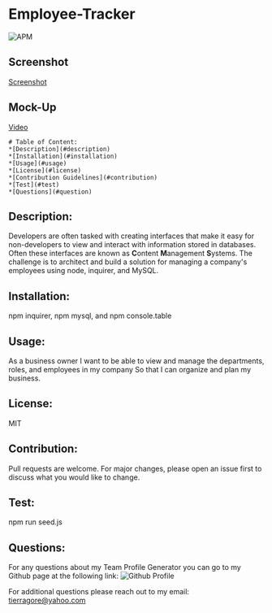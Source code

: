 # Employee-Tracker


![APM](https://img.shields.io/apm/l/open)

## Screenshot


[Screenshot](./schema.png)


## Mock-Up
[Video](https://drive.google.com/file/d/1o0fKHqqxdNf531AJW_9SMIExZeGzPvBT/view)
    
    # Table of Content: 
    *[Description](#description)
    *[Installation](#installation)
    *[Usage](#usage)
    *[License](#license)
    *[Contribution Guidelines](#contribution)
    *[Test](#test)
    *[Questions](#question)
    
## Description: 
Developers are often tasked with creating interfaces that make it easy for non-developers to view and interact with information stored in databases. Often these interfaces are known as **C**ontent **M**anagement **S**ystems. The challenge is to architect and build a solution for managing a company's employees using node, inquirer, and MySQL.


## Installation: 
npm inquirer, npm mysql, and npm console.table

## Usage:
As a business owner I want to be able to view and manage the departments, roles, and employees in my company So that I can organize and plan my business.

## License:
MIT

## Contribution: 
Pull requests are welcome.  For major changes, please open an issue first to discuss what you would like to change.

    
## Test: 
npm run seed.js

## Questions:

For any questions about my Team Profile Generator you can go to my Github page at the following link:
![Github Profile](https://github.com/tmgorogers/Team-Profile-Generator)
     
For additional questions please reach out to my email: tierragore@yahoo.com
